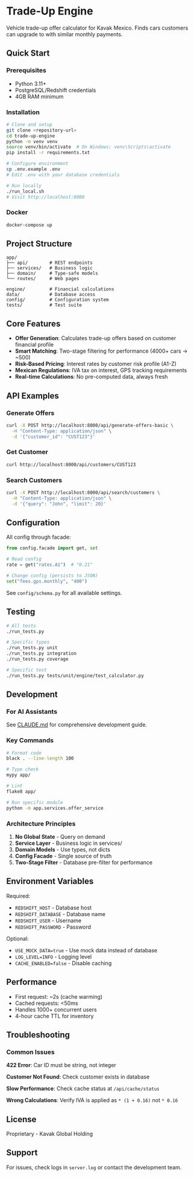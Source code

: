# Trade-Up Engine

Vehicle trade-up offer calculator for Kavak Mexico. Finds cars customers can upgrade to with similar monthly payments.

## Quick Start

### Prerequisites
- Python 3.11+
- PostgreSQL/Redshift credentials
- 4GB RAM minimum

### Installation
```bash
# Clone and setup
git clone <repository-url>
cd trade-up-engine
python -m venv venv
source venv/bin/activate  # On Windows: venv\Scripts\activate
pip install -r requirements.txt

# Configure environment
cp .env.example .env
# Edit .env with your database credentials

# Run locally
./run_local.sh
# Visit http://localhost:8000
```

### Docker
```bash
docker-compose up
```

## Project Structure
```
app/
├── api/        # REST endpoints
├── services/   # Business logic
├── domain/     # Type-safe models
└── routes/     # Web pages

engine/         # Financial calculations
data/           # Database access
config/         # Configuration system
tests/          # Test suite
```

## Core Features

- **Offer Generation**: Calculates trade-up offers based on customer financial profile
- **Smart Matching**: Two-stage filtering for performance (4000+ cars → ~500)
- **Risk-Based Pricing**: Interest rates by customer risk profile (A1-Z)
- **Mexican Regulations**: IVA tax on interest, GPS tracking requirements
- **Real-time Calculations**: No pre-computed data, always fresh

## API Examples

### Generate Offers
```bash
curl -X POST http://localhost:8000/api/generate-offers-basic \
  -H "Content-Type: application/json" \
  -d '{"customer_id": "CUST123"}'
```

### Get Customer
```bash
curl http://localhost:8000/api/customers/CUST123
```

### Search Customers
```bash
curl -X POST http://localhost:8000/api/search/customers \
  -H "Content-Type: application/json" \
  -d '{"query": "John", "limit": 20}'
```

## Configuration

All config through facade:
```python
from config.facade import get, set

# Read config
rate = get("rates.A1")  # "0.21"

# Change config (persists to JSON)
set("fees.gps.monthly", "400")
```

See `config/schema.py` for all available settings.

## Testing

```bash
# All tests
./run_tests.py

# Specific types
./run_tests.py unit
./run_tests.py integration
./run_tests.py coverage

# Specific test
./run_tests.py tests/unit/engine/test_calculator.py
```

## Development

### For AI Assistants
See [CLAUDE.md](CLAUDE.md) for comprehensive development guide.

### Key Commands
```bash
# Format code
black . --line-length 100

# Type check
mypy app/

# Lint
flake8 app/

# Run specific module
python -m app.services.offer_service
```

### Architecture Principles
1. **No Global State** - Query on demand
2. **Service Layer** - Business logic in services/
3. **Domain Models** - Use types, not dicts
4. **Config Facade** - Single source of truth
5. **Two-Stage Filter** - Database pre-filter for performance

## Environment Variables

Required:
- `REDSHIFT_HOST` - Database host
- `REDSHIFT_DATABASE` - Database name
- `REDSHIFT_USER` - Username
- `REDSHIFT_PASSWORD` - Password

Optional:
- `USE_MOCK_DATA=true` - Use mock data instead of database
- `LOG_LEVEL=INFO` - Logging level
- `CACHE_ENABLED=false` - Disable caching

## Performance

- First request: ~2s (cache warming)
- Cached requests: <50ms
- Handles 1000+ concurrent users
- 4-hour cache TTL for inventory

## Troubleshooting

### Common Issues

**422 Error**: Car ID must be string, not integer

**Customer Not Found**: Check customer exists in database

**Slow Performance**: Check cache status at `/api/cache/status`

**Wrong Calculations**: Verify IVA is applied as `* (1 + 0.16)` not `* 0.16`

## License

Proprietary - Kavak Global Holding

## Support

For issues, check logs in `server.log` or contact the development team.